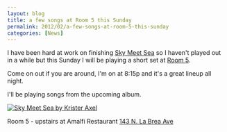 ```yaml
---
layout: blog
title: a few songs at Room 5 this Sunday
permalink: 2012/02/a-few-songs-at-room-5-this-sunday
categories: [News]
---
```


I have been hard at work on finishing <a href="http://skymeetsea.com" target="_blank">Sky Meet Sea</a> so I haven't played out in a while but this Sunday I will be playing a short set at <a href="http://www.facebook.com/room5" target="_blank">Room 5</a>.

Come on out if you are around, I'm on at 8:15p and it's a great lineup all night.

I'll be playing songs from the upcoming album.

<a href="http://axel.me/i/Sky-Meet-Sea_art-small.jpg"><img src="http://axel.me/i/Sky-Meet-Sea_art-smallest.jpg" alt="Sky Meet Sea by Krister Axel" /></a>

Room 5 - upstairs at Amalfi Restaurant
<a href="http://www.bing.com/maps/default.aspx?v=2&pc=FACEBK&mid=8100&where1=143+N.+La+Brea+Ave.%2C+Los+Angeles%2C+CA+90036&FORM=FBKPL0&name=Room+5+Music&mkt=en-US" target="_blank">143 N. La Brea Ave</a>

